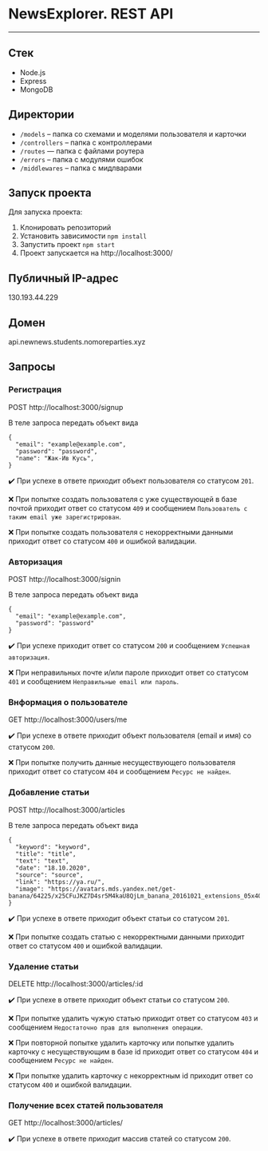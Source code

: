 # NewsExplorer. REST API

---

## Стек

* Node.js
* Express
* MongoDB

## Директории

* `/models` – папка со схемами и моделями пользователя и карточки
* `/controllers` – папка с контроллерами
* `/routes` — папка с файлами роутера  
* `/errors` – папка с модулями ошибок
* `/middlewares` – папка с мидлварами

## Запуск проекта

Для запуска проекта:
1. Клонировать репозиторий
2. Установить зависимости `npm install`
3. Запустить проект `npm start`
4. Проект запускается на http://localhost:3000/

## Публичный IP-адрес

130.193.44.229

## Домен

api.newnews.students.nomoreparties.xyz

## Запросы

### Регистрация

  POST http://localhost:3000/signup

  В теле запроса передать объект вида

    {
      "email": "example@example.com",
      "password": "password",
      "name": "Жак-Ив Кусь",
    }
  
  :heavy_check_mark: При успехе в ответе приходит объект пользователя со статусом `201`.
  
  :x: При попытке создать пользователя с уже существующей в базе почтой приходит ответ со статусом `409` и сообщением `Пользователь с таким email уже зарегистрирован`.
  
  :x: При попытке создать пользователя с некорректными данными приходит ответ со статусом `400` и ошибкой валидации.
  
  
### Авторизация

POST http://localhost:3000/signin
  
В теле запроса передать объект вида

    {
      "email": "example@example.com",
      "password": "password"
    }
  
:heavy_check_mark: При успехе приходит ответ со статусом `200` и сообщением `Успешная авторизация`.

:x: При неправильных почте и/или пароле приходит ответ со статусом `401` и сообщением `Неправильные email или пароль`.

### Bнформация о пользователе

GET http://localhost:3000/users/me
  
:heavy_check_mark: При успехе в ответе приходит объект пользователя (email и имя) со статусом `200`.
  
:x: При попытке получить данные несуществующего пользователя приходит ответ со статусом `404` и сообщением `Ресурс не найден`.

### Добавление статьи
  
POST http://localhost:3000/articles

В теле запроса передать объект вида

    {
      "keyword": "keyword",
      "title": "title",
      "text": "text",
      "date": "18.10.2020",
      "source": "source",
      "link": "https://ya.ru/",
      "image": "https://avatars.mds.yandex.net/get-banana/64225/x25CFuJKZ7D4sr5M4kaU8QjLm_banana_20161021_extensions_05x402x.png/orig"
    }
  
:heavy_check_mark: При успехе в ответе приходит объект статьи со статусом `201`.
  
:x: При попытке создать статью с некорректными данными приходит ответ со статусом `400` и ошибкой валидации.

### Удаление статьи
  
DELETE http://localhost:3000/articles/:id
  
:heavy_check_mark: При успехе в ответе приходит объект статьи со статусом `200`.
  
:x: При попытке удалить чужую статью приходит ответ со статусом `403` и сообщением `Недостаточно прав для выполнения операции`.

:x: При повторной попытке удалить карточку или попытке удалить карточку с несуществующим в базе id приходит ответ со статусом `404` и сообщением `Ресурс не найден`.

:x: При попытке удалить карточку с некорректным id приходит ответ со статусом `400` и ошибкой валидации.

### Получение всех статей пользователя

GET http://localhost:3000/articles/

:heavy_check_mark: При успехе в ответе приходит массив статей со статусом `200`.

